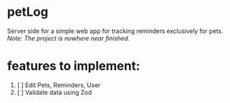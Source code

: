 # petLog

Server side for a simple web app for tracking reminders exclusively for pets.
<br/>_Note: The project is nowhere near finished._

# features to implement:

1.  [ ] Edit Pets, Reminders, User
2.  [ ] Validate data using Zod
